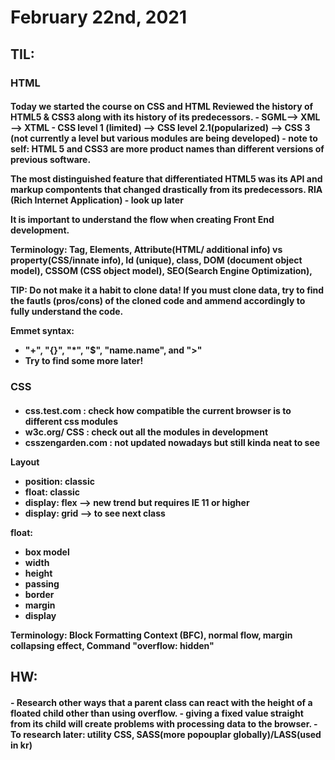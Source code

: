 <h1>February 22nd, 2021</h1>

<h2>TIL: </h2>

<h3> HTML</h3>
<h4>
Today we started the course on CSS and HTML
Reviewed the history of HTML5 & CSS3 along with its history of its predecessors.
    - SGML--> XML --> XTML
    - CSS level 1 (limited) --> CSS level 2.1(popularized) --> CSS 3 (not currently a level but various modules are being developed)
    - note to self: HTML 5 and CSS3 are more product names than different versions of previous software.

The most distinguished feature that differentiated HTML5 was its API and markup compontents that changed drastically from its predecessors.
RIA (Rich Internet Application) - look up later

It is important to understand the flow when creating Front End development.

Terminology:
Tag, Elements, Attribute(HTML/ additional info) vs property(CSS/innate info), Id (unique), class, DOM (document object model), CSSOM (CSS object model), SEO(Search Engine Optimization), 


TIP: Do not make it a habit to clone data! If you must clone data, try to find the fautls (pros/cons) of the cloned code and ammend accordingly to fully understand the code.

Emmet syntax:
- "+", "{}", "*", "$", "name.name", and ">"
- Try to find some more later!
<h4>


<h3>CSS </h3>

<h4>

- css.test.com : check how compatible the current browser is to different css modules
- w3c.org/ CSS : check out all the modules in development
- csszengarden.com : not updated nowadays but still kinda neat to see


Layout
- position: classic
- float: classic
- display: flex --> new trend but requires IE 11 or higher
- display: grid --> to see next class

float:
- box model
- width
- height
- passing
- border
- margin
- display

Terminology:
Block Formatting Context (BFC), normal flow, margin collapsing effect, Command "overflow: hidden"

</h4>


<h2>HW:  </h2>

<h4>
- Research other ways that a parent class can react with the height of a floated child other than using overflow.
    - giving a fixed value straight from its child will create problems with processing data to the browser.
- To research later: utility CSS, SASS(more popouplar globally)/LASS(used in kr)
</h4>

